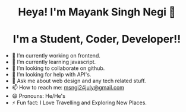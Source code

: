 # <h1 align="center">Heya! I'm Mayank Singh Negi 👋</h1>

### <h1 align="center">I'm a Student, Coder, Developer!!</h1>




- 🔭 I’m currently working on frontend.
- 🌱 I’m currently learning javascript.
- 👯 I’m looking to collaborate on github.
- 🤔 I’m looking for help with API's.
- 💬 Ask me about web design and any tech related stuff.
- 📫 How to reach me: msngi24july@gmail.com
- 😄 Pronouns: He/He's
- ⚡ Fun fact: I Love Travelling and Exploring New Places.

